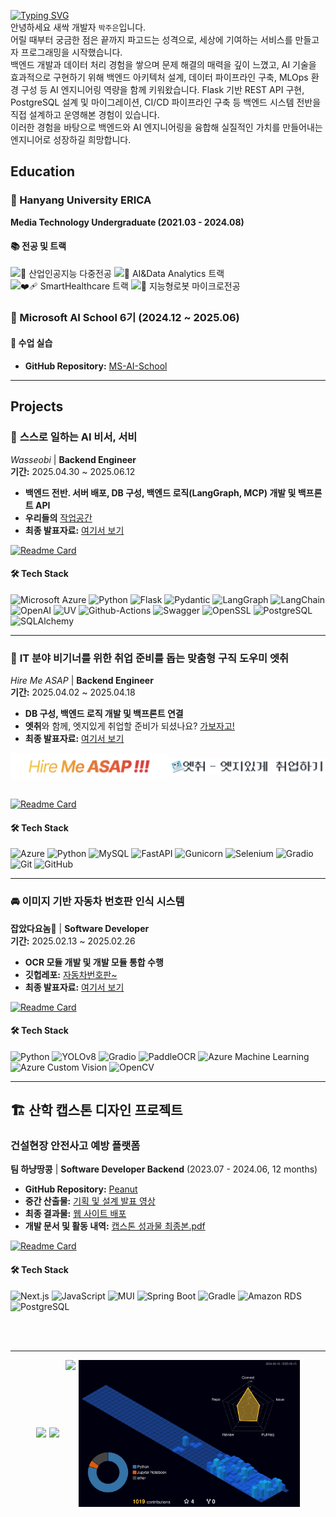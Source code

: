 [![Typing SVG](https://readme-typing-svg.demolab.com?font=Chewy&size=88&pause=4000&color=87CEFA&center=true&vCenter=true&repeat=false&width=870&height=200&lines=+Hello!+I'm+Jueun+Park%F0%9F%98%80)](https://git.io/typing-svg)  
안녕하세요 새싹 개발자 `박주은`입니다.  
어릴 때부터 궁금한 점은 끝까지 파고드는 성격으로, 세상에 기여하는 서비스를 만들고자 프로그래밍을 시작했습니다.  
백엔드 개발과 데이터 처리 경험을 쌓으며 문제 해결의 매력을 깊이 느꼈고, AI 기술을 효과적으로 구현하기 위해 백엔드 아키텍처 설계, 데이터 파이프라인 구축, MLOps 환경 구성 등 AI 엔지니어링 역량을 함께 키워왔습니다.
Flask 기반 REST API 구현, PostgreSQL 설계 및 마이그레이션, CI/CD 파이프라인 구축 등 백엔드 시스템 전반을 직접 설계하고 운영해본 경험이 있습니다.  
이러한 경험을 바탕으로 백엔드와 AI 엔지니어링을 융합해 실질적인 가치를 만들어내는 엔지니어로 성장하길 희망합니다.  

## Education
### 🏫 Hanyang University ERICA
**Media Technology Undergraduate (2021.03 - 2024.08)**  

#### 📚 전공 및 트랙
![🤖 산업인공지능 다중전공](https://img.shields.io/badge/🤖%20산업인공지능%20다중전공-9FCBF5?style=flat-square)
![💼 AI&Data Analytics 트랙](https://img.shields.io/badge/💼%20AI%26Data%20Analytics%20트랙-9FCBF5?style=flat-square)
![❤️‍🩹 SmartHealthcare 트랙](https://img.shields.io/badge/❤️‍🩹%20SmartHealthcare%20트랙-9FCBF5?style=flat-square)
![🤖 지능형로봇 마이크로전공](https://img.shields.io/badge/🤖%20지능형로봇%20마이크로전공-9FCBF5?style=flat-square)

### 🦿 Microsoft AI School 6기 (2024.12 ~ 2025.06)
#### 📌 **수업 실습**  
- **GitHub Repository:** [MS-AI-School](https://github.com/jooeun921/ms-ai-school.git)
  
---

## Projects

### 📲 **스스로 일하는 AI 비서, 서비**  
*Wasseobi* | **Backend Engineer**  
**기간:** 2025.04.30 ~ 2025.06.12  
- **백엔드 전반. 서버 배포, DB 구성, 백엔드 로직(LangGraph, MCP) 개발 및 백프론트 API**
- **우리들의** [작업공간](https://github.com/wasseobi)
- **최종 발표자료:** [여기서 보기](https://drive.google.com/file/d/1Ev_kDtN3DpLw_FGFffhvuTiJkpLt1m19/view?usp=sharing)  

[![Readme Card](https://github-readme-stats.vercel.app/api/pin/?username=wasseobi&repo=seobi-backend&theme=graywhite&show_owner=true)](https://github.com/wasseobi)

#### 🛠 **Tech Stack**
![Microsoft Azure](https://img.shields.io/badge/azure-%230072C6.svg?style=flat-square&logo=msazure&logoColor=white)
![Python](https://img.shields.io/badge/python-3670A0?style=flat-square&logo=python&logoColor=ffdd54)
![Flask](https://img.shields.io/badge/flask-%23000.svg?style=flat-square&logo=flask&logoColor=white)
![Pydantic](https://img.shields.io/badge/Pydantic-E92063.svg?style=flat-square&logo=Pydantic&logoColor=white)
![LangGraph](https://img.shields.io/badge/LangGraph-1C3C3C.svg?style=flat-square&logo=LangGraph&logoColor=white)
![LangChain](https://img.shields.io/badge/LangChain-1C3C3C.svg?style=flat-square&logo=LangChain&logoColor=white)
![OpenAI](https://img.shields.io/badge/OpenAI-412991.svg?style=flat-square&logo=OpenAI&logoColor=white)
![UV](https://img.shields.io/badge/uv-DE5FE9.svg?style=flat-square&logo=uv&logoColor=white)
![Github-Actions](https://img.shields.io/badge/GitHub%20Actions-2088FF.svg?style=flat-square&logo=GitHub-Actions&logoColor=white)
![Swagger](https://img.shields.io/badge/Swagger-85EA2D.svg?style=flat-square&logo=Swagger&logoColor=black)
![OpenSSL](https://img.shields.io/badge/OpenSSL-721412.svg?style=flat-square&logo=OpenSSL&logoColor=white)
![PostgreSQL](https://img.shields.io/badge/PostgreSQL-4169E1.svg?style=flat-square&logo=PostgreSQL&logoColor=white)
![SQLAlchemy](https://img.shields.io/badge/SQLAlchemy-D71F00.svg?style=flat-square&logo=SQLAlchemy&logoColor=white)

---

### 🤧 **IT 분야 비기너를 위한 취업 준비를 돕는 맞춤형 구직 도우미 엣취**  
*Hire Me ASAP* | **Backend Engineer**  
**기간:** 2025.04.02 ~ 2025.04.18  
- **DB 구성, 백엔드 로직 개발 및 백프론트 연결**
- **엣취**와 함께, 엣지있게 취업할 준비가 되셨나요? [가보자고!](https://github.com/hire-me-asap)
- **최종 발표자료:** [여기서 보기](https://drive.google.com/file/d/1rhg38bdqVMDPKgQkARrZmsm3lSQhQDhT/view?usp=sharing)  

<div style="display: flex; align-items: center;">
  <img src="https://github.com/hire-me-asap/.github/raw/main/profile/resources/%EB%B0%B0%EB%84%88.png" alt="팀 타이틀" style="width: 50%;" />
  <img src="https://github.com/hire-me-asap/.github/raw/main/profile/resources/%EC%97%A3%EC%B7%A8-%ED%83%80%EC%9D%B4%ED%8B%80.png" alt="엣취 타이틀" style="width: 50%;" />
</div>  

<br />  

[![Readme Card](https://github-readme-stats.vercel.app/api/pin/?username=hire-me-asap&repo=hire-me-app&theme=graywhite&show_owner=true)](https://github.com/hire-me-asap)


#### 🛠 **Tech Stack**
![Azure](https://img.shields.io/badge/Azure%20OpenAI-%23412991.svg?style=flat-square&logo=openai&logoColor=white)
![Python](https://img.shields.io/badge/python-3670A0?style=flat-square&logo=python&logoColor=white)
![MySQL](https://img.shields.io/badge/mysql-4479A1.svg?style=flat-square&logo=mysql&logoColor=white)
![FastAPI](https://img.shields.io/badge/FastAPI-005571?style=flat-square&logo=fastapi&logoColor=white)
![Gunicorn](https://img.shields.io/badge/gunicorn-%298729.svg?style=flat-square&logo=gunicorn&logoColor=white)
![Selenium](https://img.shields.io/badge/-selenium-%43B02A?style=flat-square&logo=selenium&logoColor=white)
![Gradio](https://img.shields.io/badge/Gradio-FF6F00?style=flat-square&logo=gradio&logoColor=white)
![Git](https://img.shields.io/badge/git-%23F05033.svg?style=flat-square&logo=git&logoColor=white)
![GitHub](https://img.shields.io/badge/github-%23121011.svg?style=flat-square&logo=github&logoColor=white)

---

### 🚘 **이미지 기반 자동차 번호판 인식 시스템**  
**잡았다요놈🚨** | **Software Developer**  
**기간:** 2025.02.13 ~ 2025.02.26  
- **OCR 모듈 개발 및 개발 모듈 통합 수행**
- **깃헙레포:** [자동차번호판~](https://github.com/kairosial/License-Plate-Identification.git)  
- **최종 발표자료:** [여기서 보기](https://drive.google.com/file/d/1zM274BRcRhh-zJG3OGaCtO12Qb-p75h2/view?usp=sharing)  

[![Readme Card](https://github-readme-stats.vercel.app/api/pin/?username=kairosial&repo=License-Plate-Identification&theme=graywhite&show_owner=true)](https://github.com/kairosial/License-Plate-Identification)

#### 🛠 **Tech Stack**
![Python](https://img.shields.io/badge/Python-3776AB?style=flat-square&logo=python&logoColor=white)
![YOLOv8](https://img.shields.io/badge/YOLOv8-4051B5?style=flat-square&logo=yolo&logoColor=white)
![Gradio](https://img.shields.io/badge/Gradio-FF6F00?style=flat-square&logo=gradio&logoColor=white)
![PaddleOCR](https://img.shields.io/badge/PaddleOCR-0053C6?style=flat-square&logo=paddlepaddle&logoColor=white)
![Azure Machine Learning](https://img.shields.io/badge/Azure%20ML-0078D4?style=flat-square&logo=microsoft-azure&logoColor=white)
![Azure Custom Vision](https://img.shields.io/badge/Azure%20Custom%20Vision-008AD7?style=flat-square&logo=microsoft-azure&logoColor=white)
![OpenCV](https://img.shields.io/badge/OpenCV-5C3EE8?style=flat-square&logo=opencv&logoColor=white)

---

## 🏗 산학 캡스톤 디자인 프로젝트
### **건설현장 안전사고 예방 플랫폼**  
**팀 하냥땅콩** | **Software Developer Backend** (2023.07 - 2024.06, 12 months)  

- **GitHub Repository:** [Peanut](https://github.com/HanyangCapstoneProject/peanut.git)  
- **중간 산출물:** [기획 및 설계 발표 영상](https://youtu.be/oOvU3STKEfo?si=o6t9rpWCAKjb8X2g)  
- **최종 결과물:** [웹 사이트 배포](https://hanyangcapstoneproject.github.io/peanut/)  
- **개발 문서 및 활동 내역:** [캡스톤 성과물 최종본.pdf](https://drive.google.com/file/d/1mugthVPKLWc73GlZAQCAa8stZRan9GG6/view?usp=sharing)  

[![Readme Card](https://github-readme-stats.vercel.app/api/pin/?username=HanyangCapstoneProject&repo=peanut&theme=graywhite&show_owner=true)](https://github.com/HanyangCapstoneProject/peanut)

#### 🛠 **Tech Stack**
![Next.js](https://img.shields.io/badge/Next.js-000000?style=flat&logo=nextdotjs&logoColor=white)
![JavaScript](https://img.shields.io/badge/javascript-F7DF1E?style=flat&logo=javascript&logoColor=white)
![MUI](https://img.shields.io/badge/MUI-007FFF?style=flat&logo=mui&logoColor=white)
![Spring Boot](https://img.shields.io/badge/Spring%20Boot-6DB33F?style=flat&logo=springboot&logoColor=white)
![Gradle](https://img.shields.io/badge/Gradle-02303A?style=flat&logo=gradle&logoColor=white)
![Amazon RDS](https://img.shields.io/badge/Amazon%20RDS-527FFF?style=flat&logo=amazonrds&logoColor=white)
![PostgreSQL](https://img.shields.io/badge/PostgreSQL-4169E1?style=flat&logo=postgresql&logoColor=white)

<br />  
<br />  

---


<div style="display: flex; flex-wrap: wrap; justify-content: center; gap: 10px;">

  <!-- Solved.ac 배지와 GitHub Streak 배지 - 같은 높이로 비율 유지 -->
  <div style="display: flex; gap: 5px; align-items: center;">
    <a href="https://solved.ac/dmswnqkr1197">
      <img src="http://mazassumnida.wtf/api/v2/generate_badge?boj=dmswnqkr1197" height="180" />
    </a>
    <a href="https://git.io/streak-stats">
      <img src="https://streak-stats.demolab.com/?user=jooeun921&show_icons=true&theme=tokyonight&hide_border=true&short_numbers=true&date_format=M%20j%5B%2C%20Y%5D" height="180" />
    </a>
  </div>

  <!-- 3D 프로필 이미지와 Solve-nyang 배지 - 같은 높이로 비율 유지 -->
  <div style="display: flex; gap: 5px; align-items: center;">
    <a href="https://www.solve-nyang.com" style="display: flex; align-items: center;">
      <img src="https://api.solve-nyang.com/compose/dmswnqkr1197" height="235"/>
    </a>
    <img src="./profile-3d-contrib/profile-night-view.svg" height="235" />
  </div>

</div>
